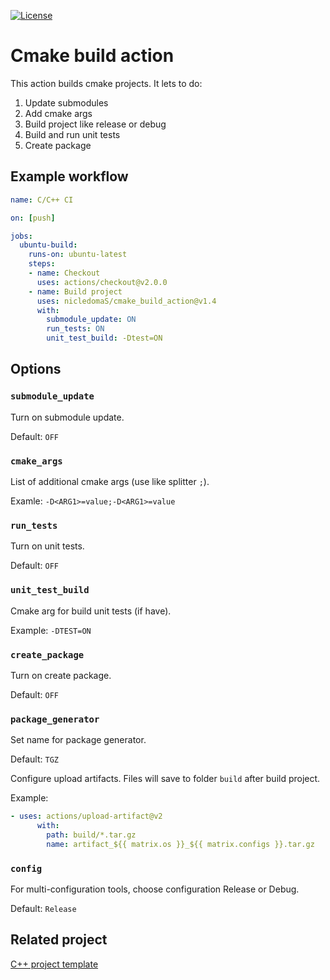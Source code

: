 [![License][license-image]][license-url]
# Cmake build action
This action builds cmake projects.
It lets to do:
1) Update submodules
2) Add cmake args
3) Build project like release or debug
4) Build and run unit tests
5) Create package

## Example workflow
```yaml
name: C/C++ CI

on: [push]

jobs:
  ubuntu-build:
    runs-on: ubuntu-latest
    steps:
    - name: Checkout
      uses: actions/checkout@v2.0.0
    - name: Build project
      uses: nicledomaS/cmake_build_action@v1.4
      with:
        submodule_update: ON
        run_tests: ON
        unit_test_build: -Dtest=ON
```
## Options
### `submodule_update`
Turn on submodule update.

Default: `OFF`

### `cmake_args`
List of additional cmake args (use like splitter `;`).

Examle: `-D<ARG1>=value;-D<ARG1>=value`

### `run_tests`
Turn on unit tests.

Default: `OFF`

### `unit_test_build`
Cmake arg for build unit tests (if have).

Example: `-DTEST=ON`

### `create_package`
Turn on create package.

Default: `OFF`

### `package_generator`
Set name for package generator.

Default: `TGZ`

Configure upload artifacts. Files will save to folder `build` after build project.

Example:

```yaml
- uses: actions/upload-artifact@v2
      with:
        path: build/*.tar.gz
        name: artifact_${{ matrix.os }}_${{ matrix.configs }}.tar.gz
```

### `config`
For multi-configuration tools, choose configuration Release or Debug.

Default: `Release`

## Related project
[C++ project template](https://github.com/nicledomaS/CppProjectTemplate)


[license-image]: https://img.shields.io/badge/license-MIT-blue.svg
[license-url]: LICENSE
